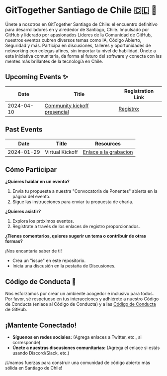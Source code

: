 # GitTogether Santiago de Chile 🇨🇱 🚀

Únete a nosotros en GitTogether Santiago de Chile: el encuentro definitivo para desarrolladores en y alrededor de Santiago, Chile. Impulsado por GitHub y liderado por apasionados Líderes de la Comunidad de GitHub, nuestros eventos cubren diversos temas como IA, Código Abierto, Seguridad y más. Participa en discusiones, talleres y oportunidades de networking con colegas afines, sin importar tu nivel de habilidad. Únete a esta iniciativa comunitaria, da forma al futuro del software y conecta con las mentes más brillantes de la tecnología en Chile.

## Upcoming Events ✨

| Date | Title | Registration Link |
|---|---|---|
| 2024-04-10 | [Community kickoff presencial]() | [Registro:](https://www.meetup.com/gittogether-santiago/events/300041624/) | 

## Past Events 

| Date | Title | Resources |
|---|---|---|
| 2024-01-29 | Virtual Kickoff| [Enlace a la grabacion](https://www.youtube.com/watch?v=fvuGSOb8JEQ)

## Cómo Participar

**¿Quieres hablar en un evento?**

1. Envia tu propuesta a nuestra "Convocatoria de Ponentes" abierta en la página del evento.
2. Sigue las instrucciones para enviar tu propuesta de charla.

**¿Quieres asistir?**

1. Explora los próximos eventos.
2. Regístrate a través de los enlaces de registro proporcionados.

**¿Tienes comentarios, quieres sugerir un tema o contribuir de otras formas?**

¡Nos encantaría saber de ti!

* Crea un "issue" en este repositorio.
* Inicia una discusión en la pestaña de Discusiones.

## Código de Conducta 🤝

Nos esforzamos por crear un ambiente acogedor e inclusivo para todos. Por favor, sé respetuoso en tus interacciones y adhiérete a nuestro Código de Conducta (enlace al Código de Conducta) y a las [Código de Conducta](https://docs.github.com/es/site-policy/github-terms/github-community-guidelines) de GitHub.

## ¡Mantente Conectado!

* **Síguenos en redes sociales:** (Agrega enlaces a Twitter, etc., si corresponde)
* **Únete a nuestras discusiones comunitarias:** (Agrega el enlace si estás usando Discord/Slack, etc.)

¡Unamos fuerzas para construir una comunidad de código abierto más sólida en Santiago de Chile!
